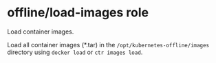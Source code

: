 # offline/load-images role

Load container images.

Load all container images (*.tar) in the `/opt/kubernetes-offline/images` directory
using `docker load` or `ctr images load`.
